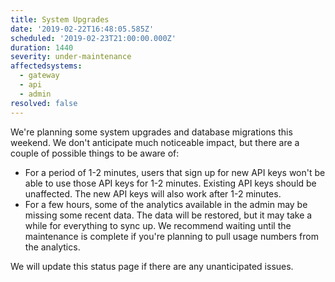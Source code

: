 ```yaml
---
title: System Upgrades
date: '2019-02-22T16:48:05.585Z'
scheduled: '2019-02-23T21:00:00.000Z'
duration: 1440
severity: under-maintenance
affectedsystems:
  - gateway
  - api
  - admin
resolved: false
---
```


We're planning some system upgrades and database migrations this weekend. We don't anticipate much noticeable impact, but there are a couple of possible things to be aware of:

- For a period of 1-2 minutes, users that sign up for new API keys won't be able to use those API keys for 1-2 minutes. Existing API keys should be unaffected. The new API keys will also work after 1-2 minutes.
- For a few hours, some of the analytics available in the admin may be missing some recent data. The data will be restored, but it may take a while for everything to sync up. We recommend waiting until the maintenance is complete if you're planning to pull usage numbers from the analytics.

We will update this status page if there are any unanticipated issues.
